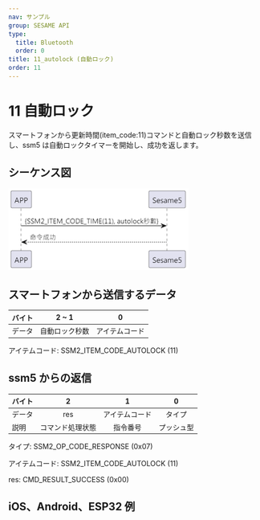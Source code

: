 ```yaml
---
nav: サンプル
group: SESAME API
type:
  title: Bluetooth
  order: 0
title: 11_autolock (自動ロック)
order: 11
---
```


# 11 自動ロック

スマートフォンから更新時間(item_code:11)コマンドと自動ロック秒数を送信し、ssm5 は自動ロックタイマーを開始し、成功を返します。

## シーケンス図

<p align="left" >
  <img src="./src/autolock/autolock循序圖.png" alt="" title="">
</p>

## スマートフォンから送信するデータ

| バイト |     2 ~ 1      |       0        |
| ------ | :------------: | :------------: |
| データ | 自動ロック秒数 | アイテムコード |

アイテムコード: SSM2_ITEM_CODE_AUTOLOCK (11)

## ssm5 からの返信

| バイト |        2         |       1        |     0      |
| ------ | :--------------: | :------------: | :--------: |
| データ |       res        | アイテムコード |   タイプ   |
| 説明   | コマンド処理状態 |    指令番号    | プッシュ型 |

タイプ: SSM2_OP_CODE_RESPONSE (0x07)

アイテムコード: SSM2_ITEM_CODE_AUTOLOCK (11)

res: CMD_RESULT_SUCCESS (0x00)

## iOS、Android、ESP32 例

<CustomBashOSPlatformAutoLock
  ios='true'
  android='true' 
  esp32='true'
/>
